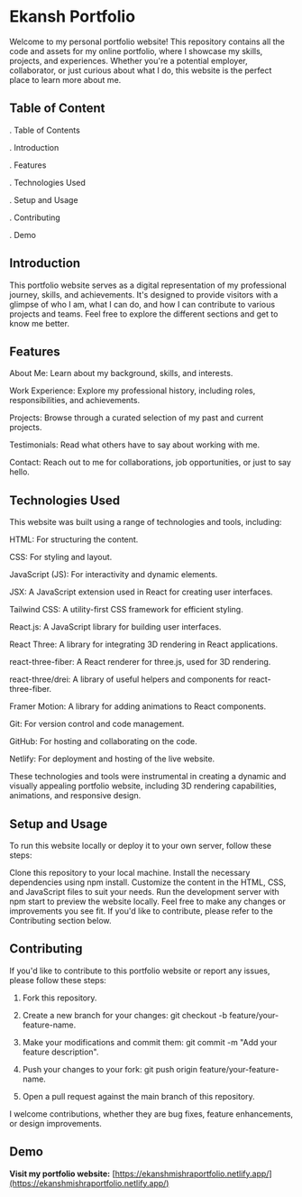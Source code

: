 
# Ekansh Portfolio

Welcome to my personal portfolio website! This repository contains all the code and assets for my online portfolio, where I showcase my skills, projects, and experiences. Whether you're a potential employer, collaborator, or just curious about what I do, this website is the perfect place to learn more about me.


## Table of Content

. Table of Contents

. Introduction

. Features

. Technologies Used

. Setup and Usage

. Contributing

. Demo


## Introduction

This portfolio website serves as a digital representation of my professional journey, skills, and achievements. It's designed to provide visitors with a glimpse of who I am, what I can do, and how I can contribute to various projects and teams. Feel free to explore the different sections and get to know me better.
## Features

About Me: Learn about my background, skills, and interests.

Work Experience: Explore my professional history, including roles, responsibilities, and achievements.

Projects: Browse through a curated selection of my past and current projects.

Testimonials: Read what others have to say about working with me.

Contact: Reach out to me for collaborations, job opportunities, or just to say hello.
## Technologies Used

This website was built using a range of technologies and tools, including:

HTML: For structuring the content.

CSS: For styling and layout.

JavaScript (JS): For interactivity and dynamic elements.

JSX: A JavaScript extension used in React for creating user interfaces.

Tailwind CSS: A utility-first CSS framework for efficient styling.

React.js: A JavaScript library for building user interfaces.

React Three: A library for integrating 3D rendering in React applications.

react-three-fiber: A React renderer for three.js, used for 3D rendering.

react-three/drei: A library of useful helpers and components for react-three-fiber.

Framer Motion: A library for adding animations to React components.

Git: For version control and code management.

GitHub: For hosting and collaborating on the code.

Netlify: For deployment and hosting of the live website.


These technologies and tools were instrumental in creating a dynamic and visually appealing portfolio website, including 3D rendering capabilities, animations, and responsive design.


## Setup and Usage

To run this website locally or deploy it to your own server, follow these steps:

Clone this repository to your local machine.
Install the necessary dependencies using npm install.
Customize the content in the HTML, CSS, and JavaScript files to suit your needs.
Run the development server with npm start to preview the website locally.
Feel free to make any changes or improvements you see fit. If you'd like to contribute, please refer to the Contributing section below.
## Contributing

If you'd like to contribute to this portfolio website or report any issues, please follow these steps:

1. Fork this repository.

2. Create a new branch for your changes: git checkout -b feature/your-feature-name.

3. Make your modifications and commit them: git commit -m "Add your feature description".

4. Push your changes to your fork: git push origin feature/your-feature-name.

5. Open a pull request against the main branch of this repository.


I welcome contributions, whether they are bug fixes, feature enhancements, or design improvements.
## Demo

**Visit my portfolio website:** [https://ekanshmishraportfolio.netlify.app/](https://ekanshmishraportfolio.netlify.app/)

